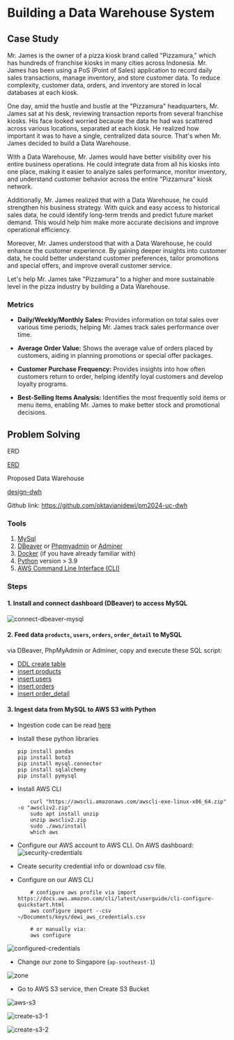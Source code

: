 # Building a Data Warehouse System
## Case Study

Mr. James is the owner of a pizza kiosk brand called "Pizzamura," which has hundreds of franchise kiosks in many cities across Indonesia. Mr. James has been using a PoS (Point of Sales) application to record daily sales transactions, manage inventory, and store customer data. To reduce complexity, customer data, orders, and inventory are stored in local databases at each kiosk.

One day, amid the hustle and bustle at the "Pizzamura" headquarters, Mr. James sat at his desk, reviewing transaction reports from several franchise kiosks. His face looked worried because the data he had was scattered across various locations, separated at each kiosk. He realized how important it was to have a single, centralized data source. That's when Mr. James decided to build a Data Warehouse.

With a Data Warehouse, Mr. James would have better visibility over his entire business operations. He could integrate data from all his kiosks into one place, making it easier to analyze sales performance, monitor inventory, and understand customer behavior across the entire "Pizzamura" kiosk network.

Additionally, Mr. James realized that with a Data Warehouse, he could strengthen his business strategy. With quick and easy access to historical sales data, he could identify long-term trends and predict future market demand. This would help him make more accurate decisions and improve operational efficiency.

Moreover, Mr. James understood that with a Data Warehouse, he could enhance the customer experience. By gaining deeper insights into customer data, he could better understand customer preferences, tailor promotions and special offers, and improve overall customer service.

Let's help Mr. James take "Pizzamura" to a higher and more sustainable level in the pizza industry by building a Data Warehouse.

### Metrics

- **Daily/Weekly/Monthly Sales:** 
Provides information on total sales over various time periods, helping Mr. James track sales performance over time.

- **Average Order Value:** 
Shows the average value of orders placed by customers, aiding in planning promotions or special offer packages.

- **Customer Purchase Frequency:** 
Provides insights into how often customers return to order, helping identify loyal customers and develop loyalty programs.

- **Best-Selling Items Analysis:** 
Identifies the most frequently sold items or menu items, enabling Mr. James to make better stock and promotional decisions.


## Problem Solving

ERD

[ERD](./img/ERD.jpg)

Proposed Data Warehouse

[design-dwh](./img/design-dwh.jpg)

Github link: https://github.com/oktavianidewi/pm2024-uc-dwh 

### Tools
1. [MySql](https://dev.mysql.com/downloads/workbench/)
2. [DBeaver](https://dbeaver.io/download/) or [Phpmyadmin](https://www.phpmyadmin.net/) or [Adminer](https://www.adminer.org/)
3. [Docker](https://www.docker.com/products/docker-desktop/) (if you have already familiar with)
4. [Python](https://www.python.org/) version > 3.9
5. [AWS Command Line Interface (CLI)](https://docs.aws.amazon.com/cli/latest/userguide/getting-started-install.html)
    
### Steps
#### 1. Install and connect dashboard (DBeaver) to access MySQL

![connect-dbeaver-mysql](./img/connect-dbeaver-mysql.png)

#### 2. Feed data `products`, `users`, `orders`, `order_detail` to MySQL

via DBeaver, PhpMyAdmin or Adminer, copy and execute these SQL script: 
- [DDL create table](./sql/ddl_tables.sql)
- [insert products](./sql/products.sql)
- [insert users](./sql/users.sql)
- [insert orders](./sql/orders.sql)
- [insert order_detail](./sql/order_detail.sql)

#### 3. Ingest data from MySQL to AWS S3 with Python

- Ingestion code can be read [here](./mysql-to-s3.py)
- Install these python libraries
    ```
    pip install pandas
    pip install boto3
    pip install mysql.connector
    pip install sqlalchemy
    pip install pymysql
    ```

- Install AWS CLI
    ```
        curl "https://awscli.amazonaws.com/awscli-exe-linux-x86_64.zip" -o "awscliv2.zip"
        sudo apt install unzip
        unzip awscliv2.zip
        sudo ./aws/install
        which aws
    ```
- Configure our AWS account to AWS CLI. On AWS dashboard:
![security-credentials](./img/security-credentials.png)

- Create security credential info or download csv file. 
- Configure on our AWS CLI
    ```
        # configure aws profile via import https://docs.aws.amazon.com/cli/latest/userguide/cli-configure-quickstart.html
        aws configure import --csv ~/Documents/keys/dewi_aws_credentials.csv 

        # or manually via: 
        aws configure
    
    ```
![configured-credentials](./img/configured-credentials.png)

- Change our zone to Singapore (`ap-southeast-1`) 

![zone](./img/ap-sountheast-1.png)


- Go to AWS S3 service, then Create S3 Bucket

![aws-s3](./img/aws-s3.png)

![create-s3-1](./img/create-s3-1.png)

![create-s3-2](./img/create-s3-2.png)

